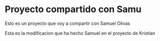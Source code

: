 # Proyecto compartido con Samu
Esto es un proyecto que voy a compartir con Samuel Olivas

Esta es la modificacion que ha hecho Samuel en el proyecto de Kristian